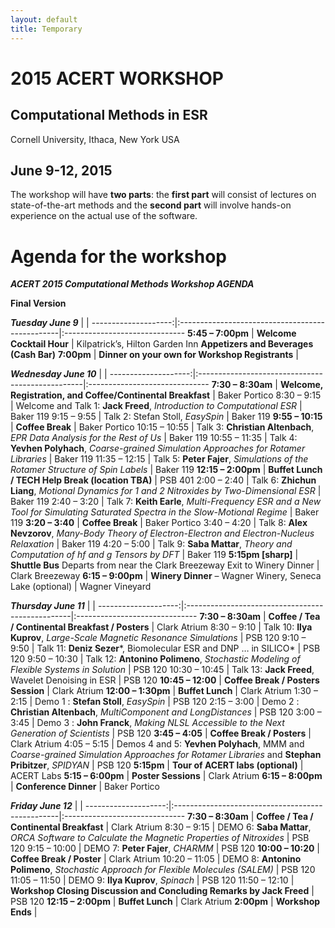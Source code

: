 ```yaml
---
layout: default
title: Temporary
---
```

# 2015 ACERT WORKSHOP

Computational Methods in ESR
----------------------------

Cornell University, Ithaca, New York USA

June 9-12, 2015
----------------------------

The workshop will have **two parts**: 
the **first part** will consist of lectures on state-of-the-art methods and the
**second part** will involve hands-on experience on the actual use of
the software. 
 

# Agenda for the workshop

<div style="solid-table">

***ACERT 2015 Computational Methods Workshop AGENDA***

****Final Version****



 ***Tuesday June 9***  |                                                   | 
 --------------------:|:------------------------------------------------|:------------------------------
 **5:45 – 7:00pm**   | **Welcome Cocktail Hour**                         | Kilpatrick’s, Hilton Garden Inn **Appetizers and Beverages (Cash Bar)**
 **7:00pm**            | **Dinner on your own for Workshop Registrants**   | 



***Wednesday June 10*** | | 
--------------------:|:-------------------------------------------------|:------------------------------
**7:30 – 8:30am**  | **Welcome, Registration, and Coffee/Continental Breakfast**                                                                | Baker Portico
8:30 – 9:15        | Welcome and Talk 1: **Jack Freed**, *Introduction to Computational ESR*                                                    | Baker 119
9:15 – 9:55        | Talk 2: Stefan Stoll, *EasySpin*                                                                                           | Baker 119
**9:55 – 10:15**   | **Coffee Break**                                                                                                           | Baker Portico
10:15 – 10:55      | Talk 3: **Christian Altenbach**, *EPR Data Analysis for the Rest of Us*                                                    | Baker 119
10:55 – 11:35      | Talk 4: **Yevhen Polyhach**, *Coarse-grained Simulation Approaches for Rotamer Libraries*                                  | Baker 119
11:35 – 12:15      | Talk 5: **Peter Fajer**, *Simulations of the Rotamer Structure of Spin Labels*                                             | Baker 119
**12:15 – 2:00pm** | **Buffet Lunch / TECH Help Break (location TBA)**                                                                          | PSB 401
2:00 – 2:40        | Talk 6: **Zhichun Liang**, *Motional Dynamics for 1 and 2 Nitroxides by Two-Dimensional ESR*                               | Baker 119
2:40 – 3:20        | Talk 7: **Keith Earle**, *Multi-Frequency ESR and a New Tool for Simulating Saturated Spectra in the Slow-Motional Regime* | Baker 119
**3:20 – 3:40**    | **Coffee Break**                                                                                                           | Baker Portico
3:40 – 4:20        | Talk 8: **Alex Nevzorov**, *Many-Body Theory of Electron-Electron and Electron-Nucleus Relaxation*                         | Baker 119
4:20 – 5:00        | Talk 9: **Saba Mattar**, *Theory and Computation of hf and g Tensors by DFT*                                               | Baker 119
**5:15pm [sharp]** | **Shuttle Bus** Departs from near the Clark Breezeway Exit to Winery Dinner                                                | Clark Breezeway
**6:15 – 9:00pm**  | **Winery Dinner** – Wagner Winery, Seneca Lake (optional)                                                                  | Wagner Vineyard


***Thursday June 11*** | |
--------------------:|:-------------------------------------------------|:------------------------------
**7:30 – 8:30am**  | **Coffee / Tea / Continental Breakfast / Posters**                                                                                            | Clark Atrium
8:30 – 9:10        | Talk 10: **Ilya Kuprov**, *Large-Scale Magnetic Resonance Simulations*                                                                        | PSB 120
9:10 – 9:50        | Talk 11: **Deniz Sezer***, Biomolecular ESR and DNP … in SILICO*                                                                              | PSB 120
9:50 – 10:30       | Talk 12: **Antonino Polimeno**, *Stochastic Modeling of Flexible Systems in Solution*                                                         | PSB 120
10:30 – 10:45      | Talk 13: **Jack Freed**, Wavelet Denoising in ESR                                                                                             | PSB 120
**10:45 – 12:00**  | **Coffee Break / Posters Session**                                                                                                            | Clark Atrium
**12:00 – 1:30pm** | **Buffet Lunch**                                                                                                                             | Clark Atrium
1:30 – 2:15        | Demo 1 : **Stefan Stoll**, *EasySpin*                                                                                                         | PSB 120
2:15 – 3:00        | Demo 2 : **Christian Altenbach**, *MultiComponent and LongDistances*                                                                          | PSB 120
3:00 – 3:45        | Demo 3 : **John Franck**, *Making NLSL Accessible to the Next Generation of Scientists*                                                       | PSB 120
**3:45 – 4:05**    | **Coffee Break / Posters**                                                                                                                    | Clark Atrium
4:05 – 5:15        | Demos 4 and 5: **Yevhen Polyhach**, MMM and *Coarse-grained Simulation Approaches for Rotamer Libraries* and **Stephan Pribitzer**, *SPIDYAN* | PSB 120
**5:15pm**         | **Tour of ACERT labs (optional)**                                                                                                             | ACERT Labs
**5:15 – 6:00pm**  | **Poster Sessions**                                                                                                                           | Clark Atrium
**6:15 – 8:00pm**  | **Conference Dinner**                                                                                                                         | Baker Portico


***Friday June 12*** | |
--------------------:|:-------------------------------------------------|:------------------------------
**7:30 – 8:30am**  | **Coffee / Tea / Continental Breakfast**                                                   | Clark Atrium
8:30 – 9:15        | DEMO 6: **Saba Mattar**, *ORCA Software to Calculate the Magnetic Properties of Nitroxides* | PSB 120
9:15 – 10:00       | DEMO 7: **Peter Fajer**, *CHARMM*                                                           | PSB 120
**10:00 – 10:20**  | **Coffee Break / Poster**                                                                  | Clark Atrium
10:20 – 11:05      | DEMO 8: **Antonino Polimeno**, *Stochastic Approach for Flexible Molecules (SALEM)*         | PSB 120
11:05 – 11:50      | DEMO 9: **Ilya Kuprov**, *Spinach*                                                          | PSB 120
11:50 – 12:10      | **Workshop Closing Discussion and Concluding Remarks by Jack Freed**                        | PSB 120
**12:15 – 2:00pm** | **Buffet Lunch**                                                                            | Clark Atrium
**2:00pm**         | **Workshop Ends**                                                                           | 


</div>
